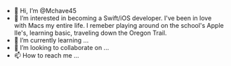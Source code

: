 - 👋 Hi, I’m @Mchave45
- 👀 I’m interested in becoming a Swift/iOS developer. I've been in love with Macs my entire life. I remeber playing around on the school's Apple IIe's, learning basic, traveling
down the Oregon Trail.
- 🌱 I’m currently learning ...
- 💞️ I’m looking to collaborate on ...
- 📫 How to reach me ...

<!---
Mchave45/Mchave45 is a ✨ special ✨ repository because its `README.md` (this file) appears on your GitHub profile.
You can click the Preview link to take a look at your changes.
--->
